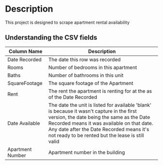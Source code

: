 # Description
This project is designed to scrape apartment rental availability

## Understanding the CSV fields

| Column Name | Description |
|---|---|
| Date Recorded | The date this row was recorded |
| Rooms | Number of bedrooms in this apartment |
| Baths | Number of bathrooms in this unit  |
| SquareFootage | The square footage of the Apartment |
| Rent | The rent the apartment is renting for at the as of the Date Recorded |
| Date Available | The date the unit is listed for available 'blank' is because it wasn't capture in the first version, the date being the same as the Date Recorded means it was available on that date. Any date after the Date Recorded means it's not ready to be rented but the lease is still valid |
| Apartment Number | Apartment number in the building |
